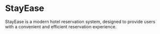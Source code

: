 # StayEase

StayEase is a modern hotel reservation system, designed to provide users with a convenient and efficient reservation experience.
